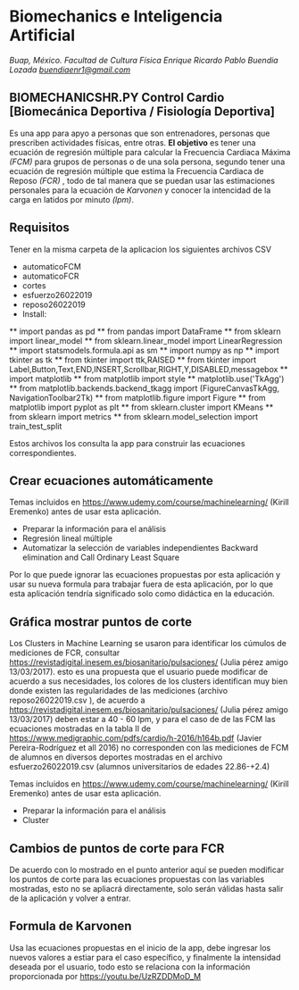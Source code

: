 # Biomechanics e Inteligencia Artificial
*Buap, México. Facultad de Cultura Física*
*Enrique Ricardo Pablo Buendia Lozada <buendiaenr1@gmail.com>*

## BIOMECHANICSHR.PY      Control Cardio       [Biomecánica Deportiva / Fisiología Deportiva]
Es una app para apyo a personas que son entrenadores, personas que prescriben actividades físicas, entre otras. 
**El objetivo** es tener una ecuación de regresión múltiple para calcular la Frecuencia Cardiaca Máxima *(FCM)* 
para grupos de personas o de una sola persona, segundo tener una ecuación de regresión múltiple que estima la
Frecuencia Cardiaca de Reposo *(FCR)* , todo de tal manera que se puedan usar las estimaciones personales para
la ecuación de *Karvonen* y conocer la intencidad de la carga en latidos por minuto *(lpm)*.

## Requisitos
Tener en la misma carpeta de la aplicacion los siguientes archivos CSV
- automaticoFCM
- automaticoFCR
- cortes
- esfuerzo26022019
- reposo26022019
- Install:

** import pandas as pd
** from pandas import DataFrame
** from sklearn import linear_model
** from sklearn.linear_model import LinearRegression
** import statsmodels.formula.api as sm
** import numpy as np
** import tkinter as tk
** from tkinter import ttk,RAISED
** from tkinter import Label,Button,Text,END,INSERT,Scrollbar,RIGHT,Y,DISABLED,messagebox
** import matplotlib
** from matplotlib import style
** matplotlib.use('TkAgg')
** from matplotlib.backends.backend_tkagg import (FigureCanvasTkAgg, NavigationToolbar2Tk)
** from matplotlib.figure import Figure
** from matplotlib import pyplot as plt
** from sklearn.cluster import KMeans
** from sklearn import metrics
** from sklearn.model_selection import train_test_split

Estos archivos los consulta la app para construir las ecuaciones correspondientes.

## Crear ecuaciones automáticamente
Temas incluidos en https://www.udemy.com/course/machinelearning/ (Kirill Eremenko) antes de usar esta aplicación.
- Preparar la información para el análisis
- Regresión lineal múltiple
- Automatizar la selección de variables independientes Backward elimination and Call Ordinary Least Square

Por lo que puede ignorar las ecuaciones propuestas por esta aplicación y usar su nueva formula para trabajar
fuera de esta aplicación, por lo que esta aplicación tendría significado solo como didáctica en la educación.

## Gráfica mostrar puntos de corte
Los Clusters in Machine Learning se usaron para identificar los cúmulos de mediciones de FCR,
consultar https://revistadigital.inesem.es/biosanitario/pulsaciones/ (Julia pérez amigo 13/03/2017).
esto es una propuesta que el usuario puede modificar de acuerdo a sus necesidades, los colores de los clusters
identifican muy bien donde existen las regularidades de las mediciones (archivo reposo26022019.csv ), de acuerdo a 
https://revistadigital.inesem.es/biosanitario/pulsaciones/ (Julia pérez amigo 13/03/2017) deben estar a 40 - 60 lpm, y 
para el caso de de las FCM las ecuaciones mostradas en la tabla II de https://www.medigraphic.com/pdfs/cardio/h-2016/h164b.pdf 
(Javier Pereira-Rodríguez et all 2016) no corresponden con las mediciones de FCM de alumnos en diversos deportes
mostradas en el archivo esfuerzo26022019.csv (alumnos universitarios de edades 22.86-+2.4)

Temas incluidos en https://www.udemy.com/course/machinelearning/ (Kirill Eremenko) antes de usar esta aplicación.
- Preparar la información para el análisis
- Cluster

## Cambios de puntos de corte para FCR
De acuerdo con lo mostrado en el punto anterior aquí se pueden modificar los puntos de corte
para las ecuaciones propuestas con las variables mostradas, esto no se apliacrá directamente,
solo serán válidas hasta salir de la aplicación y volver a entrar.

## Formula de Karvonen
Usa las ecuaciones propuestas en el inicio de la app, debe ingresar los nuevos valores a estiar
para el caso específico, y finalmente la intensidad deseada por el usuario, todo esto se relaciona con
la información proporcionada por https://youtu.be/UzRZDDMoD_M 


